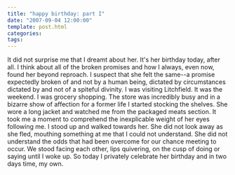 ```yaml
---
title: "happy birthday: part I"
date: "2007-09-04 12:00:00"
template: post.html
categories: 
tags: 
---
```


It did not surprise me that I dreamt about her. It's her birthday today, after all. I think about all of the broken promises and how I always, even now, found her beyond reproach. I suspect that she felt the same--a promise expectedly broken of and not by a human being, dictated by circumstances dictated by and not of a spiteful divinity. I was visiting Litchfield. It was the weekend. I was grocery shopping. The store was incredibly busy and in a bizarre show of affection for a former life I started stocking the shelves. She wore a long jacket and watched me from the packaged meats section. It took me a moment to comprehend the inexplicable weight of her eyes following me. I stood up and walked towards her. She did not look away as she fled, mouthing something at me that I could not understand. She did not understand the odds that had been overcome for our chance meeting to occur. We stood facing each other, lips quivering, on the cusp of doing or saying until I woke up. So today I privately celebrate her birthday and in two days time, my own.